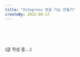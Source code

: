 ```yaml
---
title: "Vitepress 댓글 기능 만들기"
createBy: 2022-09-17
---
```



<br>
<br>
<br>

(글 작성 중....)

<br>
<br>
<br>

<Comment />